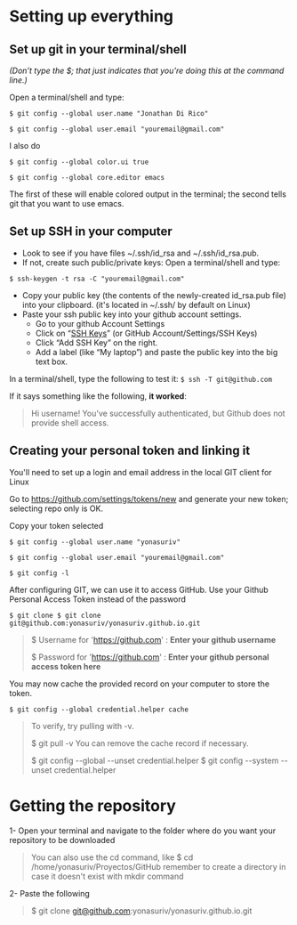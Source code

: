 # Setting up everything
## Set up git in your terminal/shell
_(Don’t type the $; that just indicates that you’re doing this at the command line.)_

Open a terminal/shell and type:

```$ git config --global user.name "Jonathan Di Rico"```

```$ git config --global user.email "youremail@gmail.com"```

I also do

```$ git config --global color.ui true```

```$ git config --global core.editor emacs```

The first of these will enable colored output in the terminal; the second tells git that you want to use emacs.

## Set up SSH in your computer
- Look to see if you have files ~/.ssh/id_rsa and ~/.ssh/id_rsa.pub.
- If not, create such public/private keys: Open a terminal/shell and type:

```$ ssh-keygen -t rsa -C "youremail@gmail.com"```

- Copy your public key (the contents of the newly-created id_rsa.pub file) into your clipboard. 
(it's located in ~/.ssh/ by default on Linux)
- Paste your ssh public key into your github account settings.
  - Go to your github Account Settings
  - Click on “[SSH Keys](https://github.com/settings/keys)” (or GitHub Account/Settings/SSH Keys)
  - Click “Add SSH Key” on the right.
  - Add a label (like “My laptop”) and paste the public key into the big text box.
  

In a terminal/shell, type the following to test it:
```$ ssh -T git@github.com```

If it says something like the following, **it worked**:

> Hi username! You've successfully authenticated, but Github does not provide shell access.


 

## Creating your personal token and linking it
You'll need to set up a login and email address in the local GIT client for Linux

Go to https://github.com/settings/tokens/new and generate your new token; selecting repo only is OK.

Copy your token selected 

```$ git config --global user.name "yonasuriv"``` 

```$ git config --global user.email "youremail@gmail.com"``` 

```$ git config -l```

After configuring GIT, we can use it to access GitHub. Use your Github Personal Access Token instead of the password

```$ git clone $ git clone git@github.com:yonasuriv/yonasuriv.github.io.git``` 

> $ Username for 'https://github.com' : **Enter your github username**
> 
> $ Password for 'https://github.com' : **Enter your github personal access token here**


You may now cache the provided record on your computer to store the token.

```$ git config --global credential.helper cache```

> To verify, try pulling with -v.
> 
> $ git pull -v
> You can remove the cache record if necessary.
> 
> $ git config --global --unset credential.helper 
> $ git config --system --unset credential.helper

# Getting the repository
1- Open your terminal and navigate to the folder where do you want your repository to be downloaded
> You can also use the cd command, like
> $ cd /home/yonasuriv/Proyectos/GitHub
> remember to create a directory in case it doesn't exist with mkdir command

2- Paste the following

> $ git clone git@github.com:yonasuriv/yonasuriv.github.io.git

